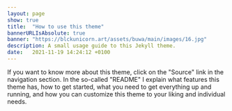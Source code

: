 ```yaml
---
layout: page
show: true
title:  "How to use this theme"
bannerURLIsAbsolute: true
banner: "https://blckunicorn.art/assets/buwa/main/images/16.jpg"
description: A small usage guide to this Jekyll theme.
date:   2021-11-19 14:24:12 +0100
---
```


If you want to know more about this theme, click on the "Source" link in the navigation section. In the so-called "README" I explain what features this theme has, how to get started, what you need to get everything up and running, and how you can customize this theme to your liking and individual needs.
